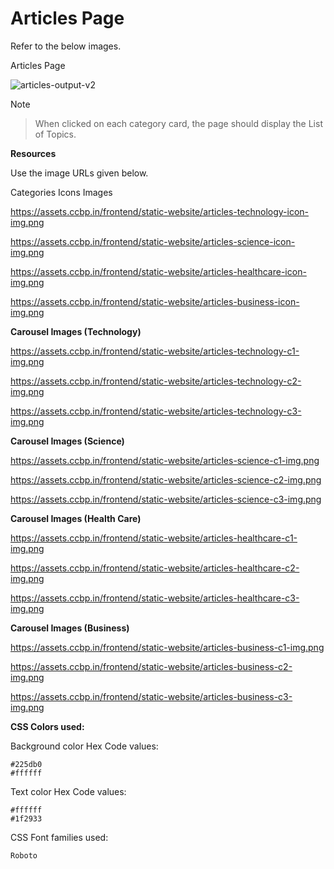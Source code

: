 # Articles Page

Refer to the below images.

Articles Page

![articles-output-v2](https://user-images.githubusercontent.com/90957976/136055109-8f141cef-24ff-4508-a41a-d881514671b5.gif)

Note

> When clicked on each category card, the page should display the List of Topics.

**Resources**

Use the image URLs given below.

Categories Icons Images

https://assets.ccbp.in/frontend/static-website/articles-technology-icon-img.png

https://assets.ccbp.in/frontend/static-website/articles-science-icon-img.png

https://assets.ccbp.in/frontend/static-website/articles-healthcare-icon-img.png

https://assets.ccbp.in/frontend/static-website/articles-business-icon-img.png

**Carousel Images (Technology)**

https://assets.ccbp.in/frontend/static-website/articles-technology-c1-img.png

https://assets.ccbp.in/frontend/static-website/articles-technology-c2-img.png

https://assets.ccbp.in/frontend/static-website/articles-technology-c3-img.png

**Carousel Images (Science)**

https://assets.ccbp.in/frontend/static-website/articles-science-c1-img.png

https://assets.ccbp.in/frontend/static-website/articles-science-c2-img.png

https://assets.ccbp.in/frontend/static-website/articles-science-c3-img.png

**Carousel Images (Health Care)**

https://assets.ccbp.in/frontend/static-website/articles-healthcare-c1-img.png

https://assets.ccbp.in/frontend/static-website/articles-healthcare-c2-img.png

https://assets.ccbp.in/frontend/static-website/articles-healthcare-c3-img.png

**Carousel Images (Business)**

https://assets.ccbp.in/frontend/static-website/articles-business-c1-img.png

https://assets.ccbp.in/frontend/static-website/articles-business-c2-img.png

https://assets.ccbp.in/frontend/static-website/articles-business-c3-img.png

**CSS Colors used:**

Background color Hex Code values:

    #225db0
    #ffffff

Text color Hex Code values:

    #ffffff
    #1f2933

CSS Font families used:

    Roboto
